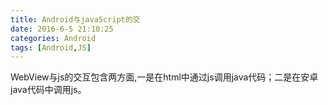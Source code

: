 ```yaml
---
title: Android与javaScript的交
date: 2016-6-5 21:10:25
categories: Android
tags: [Android,JS]
---
```


WebView与js的交互包含两方面,一是在html中通过js调用java代码；二是在安卓java代码中调用js。
<!--more>
## js调用Java
首先WebView设置一个和js交互的接口（这里的接口是一般的意思，不是java中接口的含义），这个接口其实就是一个一般的类，同时为这个接口取一个别名。 这个过程如下：  
`mWebView.addJavaScriptInterface(new DemoJavaScriptInterface(),"demo");`  
`new DemoJavaScriptInterface()`就是这个接口，demo就是这个接口的别名。  
上面的代码执行后在html中js就能通过别名（这里是“demo”）来调用`DemoJavaScriptInterface`类中的任何方法了。  调用格式为
`window.jsInterfaceName.methodName(parameterValues)`  

另外因为安全问题，在Android4.2中（如果应用的android:targetSdkVersion为17+）JS只能访问带有@javaScriptInterface注解的java函数。4.2以下为了安全尽量不要调用addJavascriptInterface，需要另谋他法。

## Java调用JS
webView调用js的基本格式为
`webView.loadUrl(“javascript:methodName(parameterValues)”)`

### 调用js无参无返回值函数
```
String call = "javascript:sayHello()";
webView.loadUrl(call);
```
### 调用js有参无返回值函数
注意对于字符串作为参数值需要进行转义双引号。
```
String call = "javascript:alertMessage(\"" + "content" + "\")";
webView.loadUrl(call);
```
### 调用js有参数有返回值的函数

Android在4.4之前并没有提供直接调用js函数并获取值的方法，所以在此之前，常用的思路是 java调用js方法，js方法执行完毕，再次调用java代码将值返回。

1. Java调用js代码
```
String call = "javascript:sumToJava(1,2)";
webView.loadUrl(call);
```
2. js函数处理，并将结果通过调用java方法返回
```
function sumToJava(number1, number2){
       window.control.onSumResult(number1 + number2)
}
```
3. Java在回调方法中获取js函数返回值
```
@JavascriptInterface
public void onSumResult(int result) {
  Log.i(LOGTAG, "onSumResult result=" + result);
}
```

Android 4.4之后使用evaluateJavascript即可。举个栗子：  
js代码：
```
function getGreetings() {
      return 1;
}
```
java代码：
```
private void testEvaluateJavascript(WebView webView) {
  webView.evaluateJavascript("getGreetings()", new ValueCallback<String>() {

  @Override
  public void onReceiveValue(String value) {
      Log.i(LOGTAG, "onReceiveValue value=" + value);
  }});
}
```

注意:

- 上面限定了结果返回结果为String，对于简单的类型会尝试转换成字符串返回，对于复杂的数据类型，建议以字符串形式的json返回。
- evaluateJavascript方法必须在UI线程（主线程）调用，因此onReceiveValue也执行在主线程。

## 完整栗子

Java代码：
```
public class MainActivity extends Activity {
  private static final String LOGTAG = "MainActivity";
  @SuppressLint("JavascriptInterface")
  @Override
  protected void onCreate(Bundle savedInstanceState) {
      super.onCreate(savedInstanceState);
      setContentView(R.layout.activity_main);
      final WebView myWebView = (WebView) findViewById(R.id.myWebView);
      WebSettings settings = myWebView.getSettings();
      settings.setJavaScriptEnabled(true);
      myWebView.addJavascriptInterface(new JsInteration(), "control");
      myWebView.setWebChromeClient(new WebChromeClient() {});
      myWebView.setWebViewClient(new WebViewClient() {

          @Override
          public void onPageFinished(WebView view, String url) {
              super.onPageFinished(view, url);
              testMethod(myWebView);
          }
          
      });
      myWebView.loadUrl("file:///android_asset/js_java_interaction.html");
  }
  
  private void testMethod(WebView webView) {
      String call = "javascript:sayHello()";
      
      call = "javascript:alertMessage(\"" + "content" + "\")";
      
      call = "javascript:toastMessage(\"" + "content" + "\")";
      
      call = "javascript:sumToJava(1,2)";
      webView.loadUrl(call);
   }
  
  public class JsInteration {
      
      @JavascriptInterface
      public void toastMessage(String message) {
          Toast.makeText(getApplicationContext(), message, Toast.LENGTH_LONG).show();
      }
      
      @JavascriptInterface
      public void onSumResult(int result) {
          Log.i(LOGTAG, "onSumResult result=" + result);
      }
  }

}
```
前端网页代码:
```
<html>
<script type="text/javascript">
    function sayHello() {
        alert("Hello")
    }

    function alertMessage(message) {
        alert(message)
    }

    function toastMessage(message) {
        window.control.toastMessage(message)
    }

    function sumToJava(number1, number2){
       window.control.onSumResult(number1 + number2)
    }
</script>
Java-Javascript Interaction In Android
</html>
```

## 参考
[Android中Java和JavaScript交互](http://droidyue.com/blog/2014/09/20/interaction-between-java-and-javascript-in-android/)  
[Android与javaScript的交互](http://jijiaxin89.com/2016/04/08/Android%E4%B8%8EjavaScript%E7%9A%84%E4%BA%A4%E4%BA%92/)








